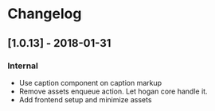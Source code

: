 # Changelog

## [1.0.13] - 2018-01-31
### Internal
* Use caption component on caption markup
* Remove assets enqueue action. Let hogan core handle it.
* Add frontend setup and minimize assets
